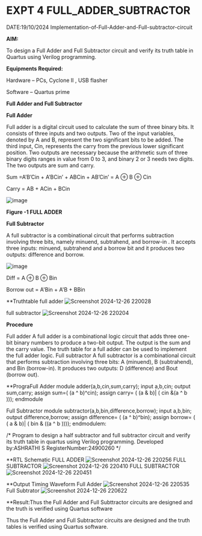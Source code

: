 # EXPT 4 FULL_ADDER_SUBTRACTOR
DATE:19/10/2024
Implementation-of-Full-Adder-and-Full-subtractor-circuit

**AIM:**

To design a Full Adder and Full Subtractor circuit and verify its truth table in Quartus using Verilog programming.

**Equipments Required:**

Hardware – PCs, Cyclone II , USB flasher

Software – Quartus prime

**Full Adder and Full Subtractor**

**Full Adder**

Full adder is a digital circuit used to calculate the sum of three binary bits. It consists of three inputs and two outputs. Two of the input variables, denoted by A and B, represent the two significant bits to be added. The third input, Cin, represents the carry from the previous lower significant position. Two outputs are necessary because the arithmetic sum of three binary digits ranges in value from 0 to 3, and binary 2 or 3 needs two digits. The two outputs are sum and carry.

Sum =A’B’Cin + A’BCin’ + ABCin + AB’Cin’ = A ⊕ B ⊕ Cin 

Carry = AB + ACin + BCin

![image](https://github.com/naavaneetha/FULL_ADDER_SUBTRACTOR/assets/154305477/0f30ba51-5ffb-4198-845f-18e054f675e7)

**Figure -1 FULL ADDER**

**Full Subtractor**

A full subtractor is a combinational circuit that performs subtraction involving three bits, namely minuend, subtrahend, and borrow-in . It accepts three inputs: minuend, subtrahend and a borrow bit and it produces two outputs: difference and borrow.

![image](https://github.com/naavaneetha/FULL_ADDER_SUBTRACTOR/assets/154305477/02b24f51-ab51-4304-9ad6-7b81ffc1ead5)

Diff = A ⊕ B ⊕ Bin 

Borrow out = A'Bin + A'B + BBin

**Truthtable full adder
![Screenshot 2024-12-26 220028](https://github.com/user-attachments/assets/4376f596-9b9e-4cd4-9828-6a341aaa62fc)

full subtractor
![Screenshot 2024-12-26 220204](https://github.com/user-attachments/assets/e8b23aef-1c54-4438-a7f8-96bd0c2fe8a2)

**Procedure**

Full adder A full adder is a combinational logic circuit that adds three one-bit binary numbers to produce a two-bit output. The output is the sum and the carry value. The truth table for a full adder can be used to implement the full adder logic. Full subtractor A full subtractor is a combinational circuit that performs subtraction involving three bits: A (minuend), B (subtrahend), and Bin (borrow-in). It produces two outputs: D (difference) and Bout (borrow out).

**PrograFull Adder module adder(a,b,cin,sum,carry); input a,b,cin; output sum,carry; assign sum=( (a ^ b)^cin); assign carry= ( (a & b)| ( cin &(a ^ b ))); endmodule

Full Subtractor module subtractor(a,b,bin,difference,borrow); input a,b,bin; output difference,borrow; assign difference= ( (a ^ b)^bin); assign borrow= ( ( a & b)| ( bin & ((a ^ b )))); endmodulem:


/* Program to design a half subtractor and full subtractor circuit and verify its truth table in quartus using Verilog programming. Developed by:ASHRATHI S RegisterNumber:24900260
*/

**RTL Schematic
FULL ADDER
![Screenshot 2024-12-26 220256](https://github.com/user-attachments/assets/0b6025a0-5c12-4834-a1b7-463587a1f517)
FULL SUBTRACTOR
![Screenshot 2024-12-26 220410](https://github.com/user-attachments/assets/1be356bf-0fa3-4a5d-9ab8-e54b41af9805)
FULL SUBTRACTOR
![Screenshot 2024-12-26 220451](https://github.com/user-attachments/assets/4ccf8e50-e0d8-4040-b835-76acaba50fba)


**Output Timing Waveform
Full Adder
![Screenshot 2024-12-26 220535](https://github.com/user-attachments/assets/abfcf66b-322f-4731-8059-ca7d4c1e45d5)
Full Subtrator
![Screenshot 2024-12-26 220622](https://github.com/user-attachments/assets/bf28fb09-4c9f-4cda-98c4-2e8ba3670641)


**Result:Thus the Full Adder and Full Subttractor circuits are designed and the truth is verified using Quartus software

Thus the Full Adder and Full Subtractor circuits are designed and the truth tables is verified using Quartus software.



